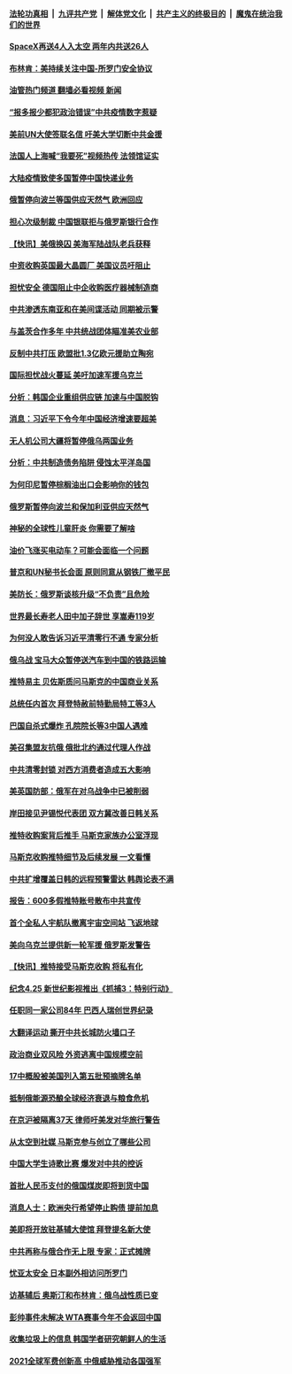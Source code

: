 ####  [法轮功真相](../../../../basic/blob/master/README.md?t=04280731) &nbsp;|&nbsp; [九评共产党](../../../../9ping.md/blob/master/README.md?t=04280731) &nbsp;|&nbsp; [解体党文化](../../../../jtdwh.md/blob/master/README.md?t=04280731)  &nbsp;|&nbsp; [共产主义的终极目的](../../../../gczydzjmd.md/blob/master/README.md?t=04280731) &nbsp;|&nbsp; [魔鬼在统治我们的世界](../../../../mgztzwmdsj.md/blob/master/README.md?t=04280731) 

#### [SpaceX再送4人入太空 两年内共送26人](../pages/nsc418/n13721995.md?t=04280731) 

#### [布林肯：美持续关注中国-所罗门安全协议](../pages/nsc418/n13721939.md?t=04280731) 

#### [油管热门频道 翻墙必看视频 新闻](http://78.141.244.201:81/youtube.html?04280731)

#### [“报多报少都犯政治错误”中共疫情数字惹疑](../pages/nsc418/n13721920.md?t=04280731) 

#### [美前UN大使签联名信 吁美大学切断中共金援](../pages/nsc418/n13721315.md?t=04280731) 

#### [法国人上海喊“我要死”视频热传 法领馆证实](../pages/nsc418/n13721899.md?t=04280731) 

#### [大陆疫情致使多国暂停中国快递业务](../pages/nsc418/n13721857.md?t=04280731) 

#### [俄暂停向波兰等国供应天然气 欧洲回应](../pages/nsc418/n13721702.md?t=04280731) 

#### [担心次级制裁 中国银联拒与俄罗斯银行合作](../pages/nsc418/n13721834.md?t=04280731) 

#### [【快讯】美俄换囚 美海军陆战队老兵获释](../pages/nsc418/n13721787.md?t=04280731) 

#### [中资收购英国最大晶圆厂 美国议员吁阻止](../pages/nsc418/n13721835.md?t=04280731) 

#### [担忧安全 德国阻止中企收购医疗器械制造商](../pages/nsc418/n13721809.md?t=04280731) 

#### [中共渗透东南亚和在美间谍活动 同期被示警](../pages/nsc418/n13721723.md?t=04280731) 

#### [与盖茨合作多年 中共统战团体瞄准美农业部](../pages/nsc418/n13721692.md?t=04280731) 

#### [反制中共打压 欧盟批1.3亿欧元援助立陶宛](../pages/nsc418/n13721708.md?t=04280731) 

#### [国际担忧战火蔓延 美吁加速军援乌克兰](../pages/nsc418/n13721639.md?t=04280731) 

#### [分析：韩国企业重组供应链 加速与中国脱钩](../pages/nsc418/n13721557.md?t=04280731) 

#### [消息：习近平下令今年中国经济增速要超美](../pages/nsc418/n13721445.md?t=04280731) 

#### [无人机公司大疆将暂停俄乌两国业务](../pages/nsc418/n13721365.md?t=04280731) 

#### [分析：中共制造债务陷阱 侵蚀太平洋岛国](../pages/nsc418/n13718976.md?t=04280731) 

#### [为何印尼暂停棕榈油出口会影响你的钱包](../pages/nsc418/n13721205.md?t=04280731) 

#### [俄罗斯暂停向波兰和保加利亚供应天然气](../pages/nsc418/n13721253.md?t=04280731) 

#### [神秘的全球性儿童肝炎 你需要了解啥](../pages/nsc418/n13721188.md?t=04280731) 

#### [油价飞涨买电动车？可能会面临一个问题](../pages/nsc418/n13721191.md?t=04280731) 

#### [普京和UN秘书长会面 原则同意从钢铁厂撤平民](../pages/nsc418/n13721026.md?t=04280731) 

#### [美防长：俄罗斯谈核升级“不负责”且危险](../pages/nsc418/n13721193.md?t=04280731) 

#### [世界最长寿老人田中加子辞世 享嵩寿119岁](../pages/nsc418/n13720695.md?t=04280731) 

#### [为何没人敢告诉习近平清零行不通 专家分析](../pages/nsc418/n13720943.md?t=04280731) 

#### [俄乌战 宝马大众暂停送汽车到中国的铁路运输](../pages/nsc418/n13721133.md?t=04280731) 

#### [推特易主 贝佐斯质问马斯克的中国商业关系](../pages/nsc418/n13721162.md?t=04280731) 

#### [总统任内首次 拜登特赦前特勤局特工等3人](../pages/nsc418/n13721087.md?t=04280731) 

#### [巴国自杀式爆炸 孔院院长等3中国人遇难](../pages/nsc418/n13721035.md?t=04280731) 

#### [美召集盟友抗俄 俄批北约通过代理人作战](../pages/nsc418/n13720984.md?t=04280731) 

#### [中共清零封锁 对西方消费者造成五大影响](../pages/nsc418/n13721086.md?t=04280731) 

#### [美英国防部：俄军在对乌战争中已被削弱](../pages/nsc418/n13720944.md?t=04280731) 

#### [岸田接见尹锡悦代表团 双方冀改善日韩关系](../pages/nsc418/n13720891.md?t=04280731) 

#### [推特收购案背后推手 马斯克家族办公室浮现](../pages/nsc418/n13720866.md?t=04280731) 

#### [马斯克收购推特细节及后续发展 一文看懂](../pages/nsc418/n13720795.md?t=04280731) 

#### [中共扩增覆盖日韩的远程预警雷达 韩舆论表不满](../pages/nsc418/n13720659.md?t=04280731) 

#### [报告：600多假推特账号散布中共宣传](../pages/nsc418/n13720480.md?t=04280731) 

#### [首个全私人宇航队撤离宇宙空间站 飞返地球](../pages/nsc418/n13720435.md?t=04280731) 

#### [美向乌克兰提供新一轮军援 俄罗斯发警告](../pages/nsc418/n13720465.md?t=04280731) 

#### [【快讯】推特接受马斯克收购 将私有化](../pages/nsc418/n13720476.md?t=04280731) 

#### [纪念4.25 新世纪影视推出《抓捕3：特别行动》](../pages/nsc418/n13717350.md?t=04280731) 

#### [任职同一家公司84年 巴西人瑞创世界纪录](../pages/nsc418/n13719990.md?t=04280731) 

#### [大翻译运动 撕开中共长城防火墙口子](../pages/nsc418/n13720365.md?t=04280731) 

#### [政治商业双风险 外资逃离中国规模空前](../pages/nsc418/n13720271.md?t=04280731) 

#### [17中概股被美国列入第五批预摘牌名单](../pages/nsc418/n13720347.md?t=04280731) 

#### [抵制俄能源恐酿全球经济衰退与粮食危机](../pages/nsc418/n13720438.md?t=04280731) 

#### [在京沪被隔离37天 律师吁美发对华旅行警告](../pages/nsc418/n13720436.md?t=04280731) 

#### [从太空到社媒 马斯克参与创立了哪些公司](../pages/nsc418/n13719553.md?t=04280731) 

#### [中国大学生诗歌比赛 爆发对中共的控诉](../pages/nsc418/n13720369.md?t=04280731) 

#### [首批人民币支付的俄国煤炭即将到货中国](../pages/nsc418/n13720391.md?t=04280731) 

#### [消息人士：欧洲央行希望停止购债 提前加息](../pages/nsc418/n13719412.md?t=04280731) 

#### [美即将开放驻基辅大使馆 拜登提名新大使](../pages/nsc418/n13720167.md?t=04280731) 

#### [中共再称与俄合作无上限 专家：正式摊牌](../pages/nsc418/n13720362.md?t=04280731) 

#### [忧亚太安全 日本副外相访问所罗门](../pages/nsc418/n13720147.md?t=04280731) 

#### [访基辅后 奥斯汀和布林肯：俄乌战性质已变](../pages/nsc418/n13720183.md?t=04280731) 

#### [彭帅事件未解决 WTA赛事今年不会返回中国](../pages/nsc418/n13720023.md?t=04280731) 

#### [收集垃圾上的信息 韩国学者研究朝鲜人的生活](../pages/nsc418/n13719812.md?t=04280731) 

#### [2021全球军费创新高 中俄威胁推动各国强军](../pages/nsc418/n13719859.md?t=04280731) 

<img src='http://gfw-breaker.win/goodnews/indexes/nsc418.md' width='0px' height='0px'/>
